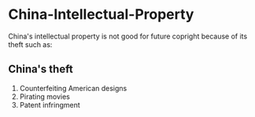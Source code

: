 # China-Intellectual-Property
<p>China's intellectual property is not good for future copright because of its theft such as:</p>
  <h2>China's theft</h2>
<ol>
  <li>Counterfeiting American designs</li>
  <li>Pirating movies</li>
  <li>Patent infringment</li>
</ol

